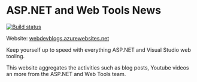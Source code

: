 # ASP.NET and Web Tools News

[![Build status](https://ci.appveyor.com/api/projects/status/l9ylstqm84xkjl3f?svg=true)](https://ci.appveyor.com/project/madskristensen/webdevblogs)

Website: [webdevblogs.azurewebsites.net](http://webdevblogs.azurewebsites.net/)

Keep yourself up to speed with everything ASP.NET and Visual Studio web tooling.

This website aggregates the activities such as blog posts, Youtube videos an more from the
ASP.NET and Web Tools team.